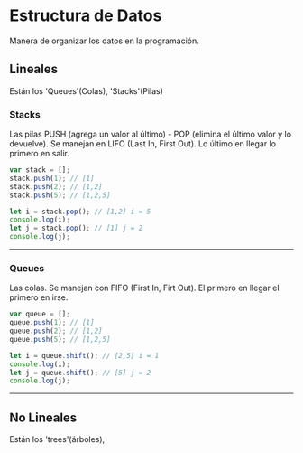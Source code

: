 # Estructura de Datos

Manera de organizar los datos en la programación.

## Lineales

Están los 'Queues'(Colas), 'Stacks'(Pilas)

### Stacks

Las pilas PUSH (agrega un valor al último) - POP (elimina el último valor y lo devuelve).
Se manejan en LIFO (Last In, First Out). Lo último en llegar lo primero en salir.

```js
var stack = [];
stack.push(1); // [1]
stack.push(2); // [1,2]
stack.push(5); // [1,2,5]

let i = stack.pop(); // [1,2] i = 5
console.log(i);
let j = stack.pop(); // [1] j = 2
console.log(j);
```

---

### Queues

Las colas. Se manejan con FIFO (First In, Firt Out). El primero en llegar el primero en irse.

```js
var queue = [];
queue.push(1); // [1]
queue.push(2); // [1,2]
queue.push(5); // [1,2,5]

let i = queue.shift(); // [2,5] i = 1
console.log(i);
let j = queue.shift(); // [5] j = 2
console.log(j);
```

---

## No Lineales

Están los 'trees'(árboles),
